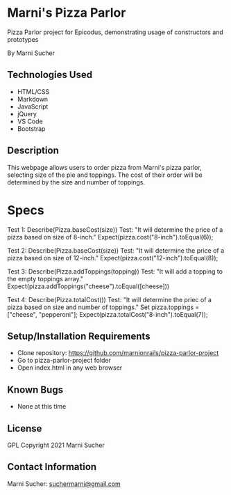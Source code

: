 # Marni's Pizza Parlor
Pizza Parlor project for Epicodus, demonstrating usage of constructors and prototypes

By Marni Sucher

## Technologies Used
* HTML/CSS
* Markdown
* JavaScript
* jQuery
* VS Code
* Bootstrap

## Description

This webpage allows users to order pizza from Marni's pizza parlor, selecting size of the pie and toppings. The cost of their order will be determined by the size and number of toppings. 

# Specs
Test 1: Describe(Pizza.baseCost(size)) Test: "It will determine the price of a pizza based on size of 8-inch."
Expect(pizza.cost("8-inch").toEqual(6));

Test 2: Describe(Pizza.baseCost(size)) Test: "It will determine the price of a pizza based on size of 12-inch."
Expect(pizza.cost("12-inch").toEqual(8));

Test 3: Describe(Pizza.addToppings(topping)) Test: "It will add a topping to the empty toppings array."
Expect(pizza.addToppings("cheese").toEqual([cheese]))

Test 4: Describe(Pizza.totalCost()) Test: "It will determine the priec of a pizza based on size and number of toppings." Set pizza.toppings = ["cheese", "pepperoni"];
Expect(pizza.totalCost("8-inch").toEqual(7));

## Setup/Installation Requirements
* Clone repository: https://github.com/marnionrails/pizza-parlor-project
* Go to pizza-parlor-project folder
* Open index.html in any web browser

## Known Bugs
* None at this time

## License
GPL Copyright 2021 Marni Sucher

## Contact Information
Marni Sucher: <suchermarni@gmail.com>
